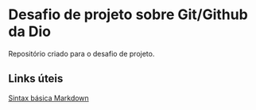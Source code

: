 # Desafio de projeto sobre Git/Github da Dio
Repositório criado para o desafio de projeto.

## Links úteis
[Sintax básica Markdown](https://www.markdownguide.org/basic-syntax/)
